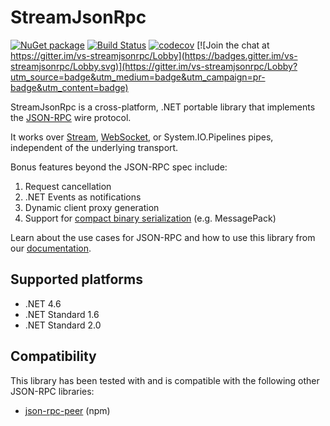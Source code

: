 # StreamJsonRpc

[![NuGet package](https://img.shields.io/nuget/v/StreamJsonRpc.svg)](https://nuget.org/packages/StreamJsonRpc)
[![Build Status](https://dev.azure.com/azure-public/vside/_apis/build/status/vs-streamjsonrpc)](https://dev.azure.com/azure-public/vside/_build/latest?definitionId=13)
[![codecov](https://codecov.io/gh/Microsoft/vs-streamjsonrpc/branch/master/graph/badge.svg)](https://codecov.io/gh/Microsoft/vs-streamjsonrpc)
[![Join the chat at https://gitter.im/vs-streamjsonrpc/Lobby](https://badges.gitter.im/vs-streamjsonrpc/Lobby.svg)](https://gitter.im/vs-streamjsonrpc/Lobby?utm_source=badge&utm_medium=badge&utm_campaign=pr-badge&utm_content=badge)

StreamJsonRpc is a cross-platform, .NET portable library that implements the
[JSON-RPC][JSONRPC] wire protocol.

It works over [Stream](https://docs.microsoft.com/en-us/dotnet/api/system.io.stream), [WebSocket](https://docs.microsoft.com/en-us/dotnet/api/system.net.websockets.websocket), or System.IO.Pipelines pipes, independent of the underlying transport.

Bonus features beyond the JSON-RPC spec include:

1. Request cancellation
1. .NET Events as notifications
1. Dynamic client proxy generation
1. Support for [compact binary serialization](doc/extensibility.md) (e.g. MessagePack)

Learn about the use cases for JSON-RPC and how to use this library from our [documentation](doc/index.md).

## Supported platforms

* .NET 4.6
* .NET Standard 1.6
* .NET Standard 2.0

## Compatibility

This library has been tested with and is compatible with the following other
JSON-RPC libraries:

* [json-rpc-peer][json-rpc-peer] (npm)


[JSONRPC]: http://jsonrpc.org/
[json-rpc-peer]: https://www.npmjs.com/package/json-rpc-peer
